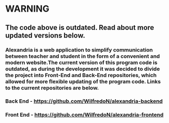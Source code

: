 # WARNING
## The code above is outdated. Read about more updated versions below.

### Alexandria is a web application to simplify communication between teacher and student in the form of a convenient and modern website.The current version of this program code is outdated, as during the development it was decided to divide the project into Front-End and Back-End repositories, which allowed for more flexible updating of the program code. Links to the current repositories are below.

### Back End - https://github.com/WilfredoN/alexandria-backend
### Front End - https://github.com/WilfredoN/alexandria-frontend
